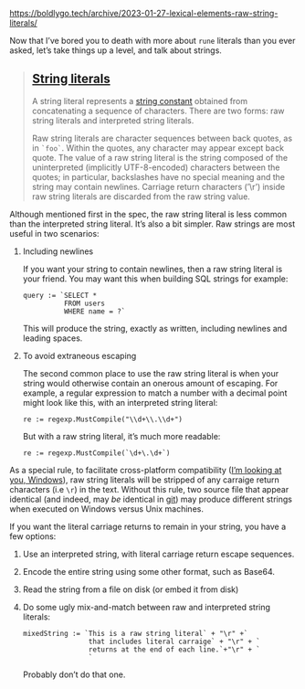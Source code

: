 https://boldlygo.tech/archive/2023-01-27-lexical-elements-raw-string-literals/

Now that I’ve bored you to death with more about `rune` literals than you ever asked, let’s take things up a level, and talk about strings.

> ## [String literals](https://go.dev/ref/spec#String_literals)
> 
> A string literal represents a [string constant](https://go.dev/ref/spec#Constants) obtained from concatenating a sequence of characters. There are two forms: raw string literals and interpreted string literals.
> 
> Raw string literals are character sequences between back quotes, as in `` `foo` ``. Within the quotes, any character may appear except back quote. The value of a raw string literal is the string composed of the uninterpreted (implicitly UTF-8-encoded) characters between the quotes; in particular, backslashes have no special meaning and the string may contain newlines. Carriage return characters (’\r’) inside raw string literals are discarded from the raw string value.

Although mentioned first in the spec, the raw string literal is less common than the interpreted string literal. It’s also a bit simpler. Raw strings are most useful in two scenarios:

1. Including newlines
    
    If you want your string to contain newlines, then a raw string literal is your friend. You may want this when building SQL strings for example:
    
    ```golang
    query := `SELECT *
              FROM users
              WHERE name = ?`
    ```
    
    This will produce the string, exactly as written, including newlines and leading spaces.
    
2. To avoid extraneous escaping
    
    The second common place to use the raw string literal is when your string would otherwise contain an onerous amount of escaping. For example, a regular expression to match a number with a decimal point might look like this, with an interpreted string literal:
    
    ```golang
    re := regexp.MustCompile("\\d+\\.\\d+")
    ```
    
    But with a raw string literal, it’s much more readable:
    
    ```golang
    re := regexp.MustCompile(`\d+\.\d+`)
    ```
    

As a special rule, to facilitate cross-platform compatibility ([I’m looking at you, Windows](https://en.wikipedia.org/wiki/Newline#History)), raw string literals will be stripped of any carraige return characters (i.e `\r`) in the text. Without this rule, two source file that appear identical (and indeed, may _be_ identical in [git](https://book.git-scm.com/docs/gitattributes/2.13.7#_text)) may produce different strings when executed on Windows versus Unix machines.

If you want the literal carriage returns to remain in your string, you have a few options:

1. Use an interpreted string, with literal carriage return escape sequences.
    
2. Encode the entire string using some other format, such as Base64.
    
3. Read the string from a file on disk (or embed it from disk)
    
4. Do some ugly mix-and-match between raw and interpreted string literals:
    
    ```golang
    mixedString := `This is a raw string literal` + "\r" +`
                    that includes literal carraige` + "\r" + `
                    returns at the end of each line.`+"\r" + `
                    `
    ```
    
    Probably don’t do that one.